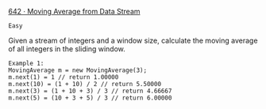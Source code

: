 [642 · Moving Average from Data Stream](https://www.lintcode.com/problem/642/)

`Easy`

Given a stream of integers and a window size, calculate the moving average of all integers in the sliding window.

```
Example 1:
MovingAverage m = new MovingAverage(3);
m.next(1) = 1 // return 1.00000
m.next(10) = (1 + 10) / 2 // return 5.50000
m.next(3) = (1 + 10 + 3) / 3 // return 4.66667
m.next(5) = (10 + 3 + 5) / 3 // return 6.00000
```